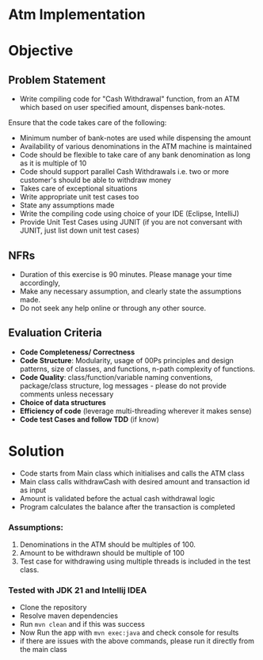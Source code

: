 # Atm Implementation

# Objective

## Problem Statement

- Write compiling code for "Cash Withdrawal" function, from an ATM which based on user specified amount,
  dispenses bank-notes.

Ensure that the code takes care of the following:

- Minimum number of bank-notes are used while dispensing the amount
- Availability of various denominations in the ATM machine is maintained
- Code should be flexible to take care of any bank denomination as long as it is multiple of 10
- Code should support parallel Cash Withdrawals i.e. two or more customer's should be able to withdraw money
- Takes care of exceptional situations
- Write appropriate unit test cases too
- State any assumptions made
- Write the compiling code using choice of your IDE (Eclipse, IntelliJ)
- Provide Unit Test Cases using JUNIT (if you are not conversant with JUNIT, just list down unit test cases)

## NFRs

- Duration of this exercise is 90 minutes. Please manage your time accordingly,
- Make any necessary assumption, and clearly state the assumptions made.
- Do not seek any help online or through any other source.

## Evaluation Criteria

- **Code Completeness/ Correctness**
- **Code Structure**: Modularity, usage of 00Ps principles and design patterns, size of classes, and functions, n-path
  complexity of functions.
- **Code Quality**: class/function/variable naming conventions, package/class structure, log messages - please do not
  provide comments unless necessary
- **Choice of data structures**
- **Efficiency of code** (leverage multi-threading wherever it makes sense)
- **Code test Cases and follow TDD** (if know)

# Solution

- Code starts from Main class which initialises and calls the ATM class
- Main class calls withdrawCash with desired amount and transaction id as input
- Amount is validated before the actual cash withdrawal logic
- Program calculates the balance after the transaction is completed
 
### Assumptions:

1. Denominations in the ATM should be multiples of 100.
3. Amount to be withdrawn should be multiple of 100
4. Test case for withdrawing using multiple threads is included in the test class.

### Tested with JDK 21 and Intellij IDEA
- Clone the repository
- Resolve maven dependencies
- Run `mvn clean` and if this was success
- Now Run the app with `mvn exec:java` and check console for results
- if there are issues with the above commands, please run it directly from the main class
